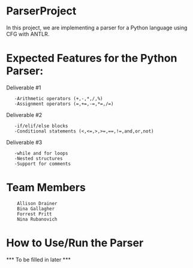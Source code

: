 # ParserProject
In this project, we are implementing a parser for a Python language using CFG with ANTLR.
# Expected Features for the Python Parser:
Deliverable #1

       -Arithmetic operators (+,-,*,/,%)
       -Assignment operators (=,+=,-=,*=,/=)
       
Deliverable #2

       -if/elif/else blocks
       -Conditional statements (<,<=,>,>=,==,!=,and,or,not)

Deliverable #3

       -while and for loops
       -Nested structures
       -Support for comments
# Team Members

        Allison Drainer
        Bina Gallagher
        Forrest Pritt
        Nina Rubanovich
# How to Use/Run the Parser
*** To be filled in later ***
